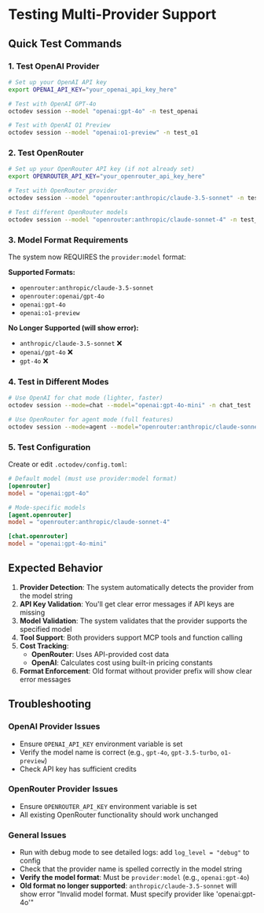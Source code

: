 # Testing Multi-Provider Support

## Quick Test Commands

### 1. Test OpenAI Provider
```bash
# Set up your OpenAI API key
export OPENAI_API_KEY="your_openai_api_key_here"

# Test with OpenAI GPT-4o
octodev session --model "openai:gpt-4o" -n test_openai

# Test with OpenAI O1 Preview
octodev session --model "openai:o1-preview" -n test_o1
```

### 2. Test OpenRouter 
```bash
# Set up your OpenRouter API key (if not already set)
export OPENROUTER_API_KEY="your_openrouter_api_key_here"

# Test with OpenRouter provider
octodev session --model "openrouter:anthropic/claude-3.5-sonnet" -n test_openrouter

# Test different OpenRouter models
octodev session --model "openrouter:anthropic/claude-sonnet-4" -n test_legacy
```

### 3. Model Format Requirements
The system now REQUIRES the `provider:model` format:

**Supported Formats:**
- `openrouter:anthropic/claude-3.5-sonnet`
- `openrouter:openai/gpt-4o` 
- `openai:gpt-4o`
- `openai:o1-preview`

**No Longer Supported (will show error):**
- `anthropic/claude-3.5-sonnet` ❌
- `openai/gpt-4o` ❌
- `gpt-4o` ❌

### 4. Test in Different Modes
```bash
# Use OpenAI for chat mode (lighter, faster)
octodev session --mode=chat --model="openai:gpt-4o-mini" -n chat_test

# Use OpenRouter for agent mode (full features)
octodev session --mode=agent --model="openrouter:anthropic/claude-sonnet-4" -n agent_test
```

### 5. Test Configuration
Create or edit `.octodev/config.toml`:

```toml
# Default model (must use provider:model format)
[openrouter]
model = "openai:gpt-4o"

# Mode-specific models
[agent.openrouter]
model = "openrouter:anthropic/claude-sonnet-4"

[chat.openrouter]
model = "openai:gpt-4o-mini"
```

## Expected Behavior

1. **Provider Detection**: The system automatically detects the provider from the model string
2. **API Key Validation**: You'll get clear error messages if API keys are missing
3. **Model Validation**: The system validates that the provider supports the specified model
4. **Tool Support**: Both providers support MCP tools and function calling
5. **Cost Tracking**: 
   - **OpenRouter**: Uses API-provided cost data
   - **OpenAI**: Calculates cost using built-in pricing constants
6. **Format Enforcement**: Old format without provider prefix will show clear error messages

## Troubleshooting

### OpenAI Provider Issues
- Ensure `OPENAI_API_KEY` environment variable is set
- Verify the model name is correct (e.g., `gpt-4o`, `gpt-3.5-turbo`, `o1-preview`)
- Check API key has sufficient credits

### OpenRouter Provider Issues  
- Ensure `OPENROUTER_API_KEY` environment variable is set
- All existing OpenRouter functionality should work unchanged

### General Issues
- Run with debug mode to see detailed logs: add `log_level = "debug"` to config
- Check that the provider name is spelled correctly in the model string
- **Verify the model format**: Must be `provider:model` (e.g., `openai:gpt-4o`)
- **Old format no longer supported**: `anthropic/claude-3.5-sonnet` will show error "Invalid model format. Must specify provider like 'openai:gpt-4o'"